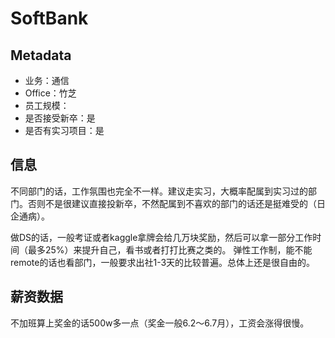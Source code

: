 # SoftBank

## Metadata

- 业务：通信
- Office：竹芝
- 员工规模：
- 是否接受新卒：是
- 是否有实习项目：是

## 信息
不同部门的话，工作氛围也完全不一样。建议走实习，大概率配属到实习过的部门。否则不是很建议直接投新卒，不然配属到不喜欢的部门的话还是挺难受的（日企通病）。

做DS的话，一般考证或者kaggle拿牌会给几万块奖励，然后可以拿一部分工作时间（最多25%）来提升自己，看书或者打打比赛之类的。
弹性工作制，能不能remote的话也看部门，一般要求出社1-3天的比较普遍。总体上还是很自由的。


## 薪资数据
不加班算上奖金的话500w多一点（奖金一般6.2～6.7月），工资会涨得很慢。

